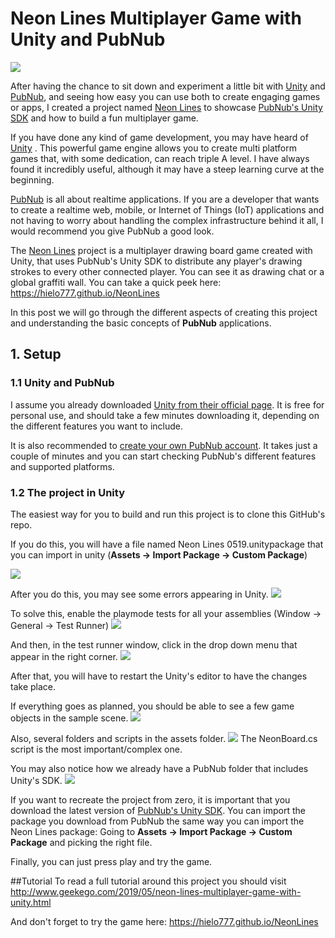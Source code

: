 # Neon Lines Multiplayer Game with Unity and PubNub 
![](https://2.bp.blogspot.com/-XUNcpOzrAZs/XM0eraZY1oI/AAAAAAAAxCY/jSPoGkxnBkMtUtXAB5sen77lscx3999MQCLcBGAs/s400/Hello%2BNeon%2BLines.png)

After having the chance to sit down and experiment a little bit with [Unity](https://unity.com/) and [PubNub](https://www.pubnub.com/), and seeing how easy you can use both to create engaging games or apps, I created a project named [Neon Lines](https://hielo777.github.io/NeonLines) to showcase [PubNub's Unity SDK](https://www.pubnub.com/docs/unity3d-c-sharp/pubnub-c-sharp-sdk) and how to build a fun multiplayer game.

If you have done any kind of game development, you may have heard of [Unity](https://unity.com/) . This powerful game engine allows you to create multi platform games that, with some dedication, can reach triple A level. I have always found it incredibly useful, although it may have a steep learning curve at the beginning.

[PubNub](https://www.pubnub.com/) is all about realtime applications. If you are a developer that wants to create a realtime web, mobile, or Internet of Things (IoT) applications and not having to worry about handling the complex infrastructure behind it all, I would recommend you give PubNub a good look.

The [Neon Lines](https://hielo777.github.io/NeonLines) project is a multiplayer drawing board game created with Unity, that uses PubNub's Unity SDK to distribute any player's drawing strokes to every other connected player. You can see it as drawing chat or a global graffiti wall. You can take a quick peek here:
https://hielo777.github.io/NeonLines

In this post we will go through the different aspects of creating this project and understanding the basic concepts of **PubNub** applications.
## 1. Setup
### 1.1 Unity and PubNub
I assume you already downloaded [Unity from their official page](https://unity.com/). It is free for personal use, and should take a few minutes downloading it, depending on the different features you want to include.

It is also recommended to [create your own PubNub account](https://dashboard.pubnub.com/signup). It takes just a couple of minutes and you can start checking PubNub's different features and supported platforms.

### 1.2 The project in Unity
The easiest way for you to build and run this project is to clone this GitHub's repo.

If you do this, you will have a file named Neon Lines 0519.unitypackage that you can import in unity (**Assets -> Import Package -> Custom Package**)

![](https://2.bp.blogspot.com/-oDJNVxMvMmw/XM0dryIXZsI/AAAAAAAAxCQ/3i9RRic4fQwa5NvXPJn3IsOVFUTh3Wq6QCLcBGAs/s400/importing%2Bpackage.png)

After you do this, you may see some errors appearing in Unity.
![](https://3.bp.blogspot.com/-hLoaj3_fea0/XM0ghqg6A4I/AAAAAAAAxCk/cc5zQfto3Hc3nlg_OknitxGvOyi-gZyuQCLcBGAs/s640/error%2Bpackage.png)

To solve this, enable the playmode tests for all your assemblies (Window -> General -> Test Runner)
![](https://1.bp.blogspot.com/-Gp0qFiVr54s/XM0g9NXZZRI/AAAAAAAAxCs/mHQ9DsJMXocQUijZeu8UA8L-C2-o0OvigCLcBGAs/s400/test%2Brunner.png)

And then, in the test runner window, click in the drop down menu that appear in the right corner.
![](https://1.bp.blogspot.com/-MjLslPP7t3Q/XM0homTYEiI/AAAAAAAAxC0/KVfMjf8uCDEQkGCaUdHgG62zfpQ4dHyxQCLcBGAs/s640/test%2Brunner%2Bwindow.png)

After that, you will have to restart the Unity's editor to have the changes take place.

If everything goes as planned, you should be able to see a few game objects in the sample scene.
![](https://4.bp.blogspot.com/-gkdBH-3-YhQ/XM0kzl_TrHI/AAAAAAAAxDA/1H5-ks6Tzz0HE0Hsncxiv72KapmXnfqdACLcBGAs/s320/sample%2Bscene.png)

Also, several folders and scripts in the assets folder.
![](https://4.bp.blogspot.com/-WfaznlmAdWo/XM0lAopy7TI/AAAAAAAAxDE/a-zOpi8aoj4TuipVQX5abB6tsaBDvHe3gCLcBGAs/s640/assets.png)
The NeonBoard.cs script is the most important/complex one.

You may also notice how we already have a PubNub folder that includes Unity's SDK.
![](https://3.bp.blogspot.com/-BASQiCWqOSI/XM0ll1CKfbI/AAAAAAAAxDQ/ul0pf-55FRQhSB6lgl9zxt-fSDJN9RtQQCLcBGAs/s640/pubnub%2Bfolders.png)


If you want to recreate the project from zero, it is important that you download the latest version of [PubNub's Unity SDK](https://www.pubnub.com/docs/unity3d-c-sharp/pubnub-c-sharp-sdk). You can import the package you download from PubNub the same way you can import the Neon Lines package: Going to **Assets -> Import Package -> Custom Package** and picking the right file.

Finally, you can just press play and try the game.

##Tutorial
To read a full tutorial around this project you should visit 
http://www.geekego.com/2019/05/neon-lines-multiplayer-game-with-unity.html

And don't forget to try the game here: 
https://hielo777.github.io/NeonLines
